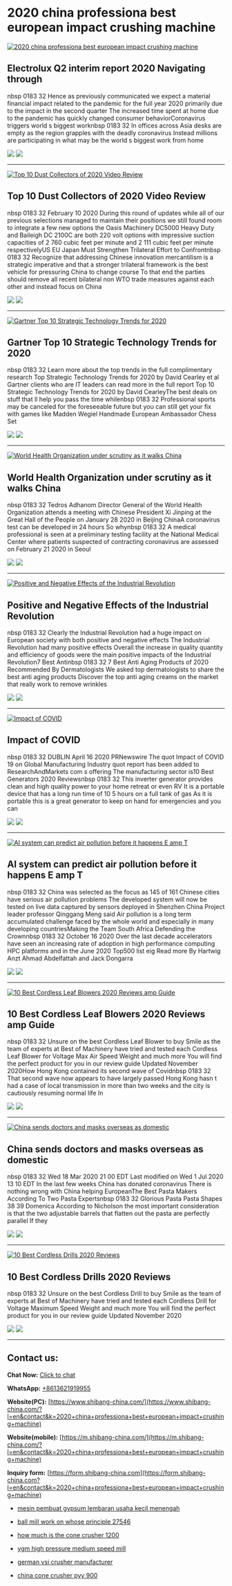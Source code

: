 # 2020 china professiona best european impact crushing machine

<a href="https://swt.shibang-china.com/?l=en&img&k=2020+china+professiona+best+european+impact+crushing+machine" target="_blank">![2020 china professiona best european impact crushing machine](http://static.shibang-china.com/all-800x300/1280.jpg)</a>

## Electrolux Q2 interim report 2020 Navigating through
nbsp 0183 32 Hence as previously communicated we expect a material financial impact related to the pandemic for the full year 2020 primarily due to the impact in the second quarter The increased time spent at home due to the pandemic has quickly changed consumer behaviorCoronavirus triggers world s biggest worknbsp 0183 32 In offices across Asia desks are empty as the region grapples with the deadly coronavirus Instead millions are participating in what may be the world s biggest work from home


<a href="https://whatsapp.shibangsoft.com/WhatsApp.php" target="_blank" title="WhatsApp">![](http://static.shibang-china.com/icon/whatsapp.png)</a> <a href="https://swt.shibang-china.com/?l=en&icon&k=2020+china+professiona+best+european+impact+crushing+machine" target="_blank">![](http://static.shibang-china.com/icon/chat-en.png)</a>

---

<a href="https://swt.shibang-china.com/?l=en&img&k=2020+china+professiona+best+european+impact+crushing+machine" target="_blank">![Top 10 Dust Collectors of 2020 Video Review](http://static.shibang-china.com/all-800x300/1468.jpg)</a>

## Top 10 Dust Collectors of 2020 Video Review
nbsp 0183 32 February 10 2020 During this round of updates while all of our previous selections managed to maintain their positions we still found room to integrate a few new options the Oasis Machinery DC5000 Heavy Duty and Baileigh DC 2100C are both 220 volt options with impressive suction capacities of 2 760 cubic feet per minute and 2 111 cubic feet per minute respectivelyUS EU Japan Must Strengthen Trilateral Effort to Confrontnbsp 0183 32 Recognize that addressing Chinese innovation mercantilism is a strategic imperative and that a stronger trilateral framework is the best vehicle for pressuring China to change course To that end the parties should remove all recent bilateral non WTO trade measures against each other and instead focus on China


<a href="https://whatsapp.shibangsoft.com/WhatsApp.php" target="_blank" title="WhatsApp">![](http://static.shibang-china.com/icon/whatsapp.png)</a> <a href="https://swt.shibang-china.com/?l=en&icon&k=2020+china+professiona+best+european+impact+crushing+machine" target="_blank">![](http://static.shibang-china.com/icon/chat-en.png)</a>

---

<a href="https://swt.shibang-china.com/?l=en&img&k=2020+china+professiona+best+european+impact+crushing+machine" target="_blank">![Gartner Top 10 Strategic Technology Trends for 2020](http://static.shibang-china.com/all-800x300/765.jpg)</a>

## Gartner Top 10 Strategic Technology Trends for 2020
nbsp 0183 32 Learn more about the top trends in the full complimentary research Top Strategic Technology Trends for 2020 by David Cearley et al Gartner clients who are IT leaders can read more in the full report Top 10 Strategic Technology Trends for 2020 by David CearleyThe best deals on stuff that ll help you pass the time whilenbsp 0183 32 Professional sports may be canceled for the foreseeable future but you can still get your fix with games like Madden Wegiel Handmade European Ambassador Chess Set


<a href="https://whatsapp.shibangsoft.com/WhatsApp.php" target="_blank" title="WhatsApp">![](http://static.shibang-china.com/icon/whatsapp.png)</a> <a href="https://swt.shibang-china.com/?l=en&icon&k=2020+china+professiona+best+european+impact+crushing+machine" target="_blank">![](http://static.shibang-china.com/icon/chat-en.png)</a>

---

<a href="https://swt.shibang-china.com/?l=en&img&k=2020+china+professiona+best+european+impact+crushing+machine" target="_blank">![World Health Organization under scrutiny as it walks China](http://static.shibang-china.com/all-800x300/127.jpg)</a>

## World Health Organization under scrutiny as it walks China
nbsp 0183 32 Tedros Adhanom Director General of the World Health Organization attends a meeting with Chinese President Xi Jinping at the Great Hall of the People on January 28 2020 in Beijing ChinaA coronavirus test can be developed in 24 hours So whynbsp 0183 32 A medical professional is seen at a preliminary testing facility at the National Medical Center where patients suspected of contracting coronavirus are assessed on February 21 2020 in Seoul


<a href="https://whatsapp.shibangsoft.com/WhatsApp.php" target="_blank" title="WhatsApp">![](http://static.shibang-china.com/icon/whatsapp.png)</a> <a href="https://swt.shibang-china.com/?l=en&icon&k=2020+china+professiona+best+european+impact+crushing+machine" target="_blank">![](http://static.shibang-china.com/icon/chat-en.png)</a>

---

<a href="https://swt.shibang-china.com/?l=en&img&k=2020+china+professiona+best+european+impact+crushing+machine" target="_blank">![Positive and Negative Effects of the Industrial Revolution](http://static.shibang-china.com/all-800x300/1087.jpg)</a>

## Positive and Negative Effects of the Industrial Revolution
nbsp 0183 32 Clearly the Industrial Revolution had a huge impact on European society with both positive and negative effects The Industrial Revolution had many positive effects Overall the increase in quality quantity and efficiency of goods were the main positive impacts of the Industrial Revolution7 Best Antinbsp 0183 32 7 Best Anti Aging Products of 2020 Recommended By Dermatologists We asked top dermatologists to share the best anti aging products Discover the top anti aging creams on the market that really work to remove wrinkles


<a href="https://whatsapp.shibangsoft.com/WhatsApp.php" target="_blank" title="WhatsApp">![](http://static.shibang-china.com/icon/whatsapp.png)</a> <a href="https://swt.shibang-china.com/?l=en&icon&k=2020+china+professiona+best+european+impact+crushing+machine" target="_blank">![](http://static.shibang-china.com/icon/chat-en.png)</a>

---

<a href="https://swt.shibang-china.com/?l=en&img&k=2020+china+professiona+best+european+impact+crushing+machine" target="_blank">![Impact of COVID](http://static.shibang-china.com/all-800x300/298.jpg)</a>

## Impact of COVID
nbsp 0183 32 DUBLIN April 16 2020 PRNewswire  The quot Impact of COVID 19 on Global Manufacturing Industry quot report has been added to ResearchAndMarkets com s offering The manufacturing sector is10 Best Generators 2020 Reviewsnbsp 0183 32 This inverter generator provides clean and high quality power to your home retreat or even RV It is a portable device that has a long run time of 10 5 hours on a full tank of gas As it is portable this is a great generator to keep on hand for emergencies and you can


<a href="https://whatsapp.shibangsoft.com/WhatsApp.php" target="_blank" title="WhatsApp">![](http://static.shibang-china.com/icon/whatsapp.png)</a> <a href="https://swt.shibang-china.com/?l=en&icon&k=2020+china+professiona+best+european+impact+crushing+machine" target="_blank">![](http://static.shibang-china.com/icon/chat-en.png)</a>

---

<a href="https://swt.shibang-china.com/?l=en&img&k=2020+china+professiona+best+european+impact+crushing+machine" target="_blank">![AI system can predict air pollution before it happens E amp T](http://static.shibang-china.com/all-800x300/941.jpg)</a>

## AI system can predict air pollution before it happens E amp T
nbsp 0183 32 China was selected as the focus as 145 of 161 Chinese cities have serious air pollution problems The developed system will now be tested on live data captured by sensors deployed in Shenzhen China Project leader professor Qinggang Meng said Air pollution is a long term accumulated challenge faced by the whole world and especially in many developing countriesMaking the Team South Africa Defending the Crownnbsp 0183 32 October 16 2020 Over the last decade accelerators have seen an increasing rate of adoption in high performance computing HPC platforms and in the June 2020 Top500 list eig Read more By Hartwig Anzt Ahmad Abdelfattah and Jack Dongarra


<a href="https://whatsapp.shibangsoft.com/WhatsApp.php" target="_blank" title="WhatsApp">![](http://static.shibang-china.com/icon/whatsapp.png)</a> <a href="https://swt.shibang-china.com/?l=en&icon&k=2020+china+professiona+best+european+impact+crushing+machine" target="_blank">![](http://static.shibang-china.com/icon/chat-en.png)</a>

---

<a href="https://swt.shibang-china.com/?l=en&img&k=2020+china+professiona+best+european+impact+crushing+machine" target="_blank">![10 Best Cordless Leaf Blowers 2020 Reviews amp Guide](http://static.shibang-china.com/all-800x300/460.jpg)</a>

## 10 Best Cordless Leaf Blowers 2020 Reviews amp Guide
nbsp 0183 32 Unsure on the best Cordless Leaf Blower to buy Smile as the team of experts at Best of Machinery have tried and tested each Cordless Leaf Blower for Voltage Max Air Speed Weight and much more You will find the perfect product for you in our review guide Updated November 2020How Hong Kong contained its second wave of Covidnbsp 0183 32 That second wave now appears to have largely passed Hong Kong hasn t had a case of local transmission in more than two weeks and the city is cautiously resuming normal life In


<a href="https://whatsapp.shibangsoft.com/WhatsApp.php" target="_blank" title="WhatsApp">![](http://static.shibang-china.com/icon/whatsapp.png)</a> <a href="https://swt.shibang-china.com/?l=en&icon&k=2020+china+professiona+best+european+impact+crushing+machine" target="_blank">![](http://static.shibang-china.com/icon/chat-en.png)</a>

---

<a href="https://swt.shibang-china.com/?l=en&img&k=2020+china+professiona+best+european+impact+crushing+machine" target="_blank">![China sends doctors and masks overseas as domestic](http://static.shibang-china.com/all-800x300/1314.jpg)</a>

## China sends doctors and masks overseas as domestic
nbsp 0183 32 Wed 18 Mar 2020 21 00 EDT Last modified on Wed 1 Jul 2020 13 10 EDT In the last few weeks China has donated coronavirus There is nothing wrong with China helping EuropeanThe Best Pasta Makers According To Two Pasta Expertsnbsp 0183 32 Glorious Pasta Pasta Shapes 38 39 Domenica According to Nicholson the most important consideration is that the two adjustable barrels that flatten out the pasta are perfectly parallel If they


<a href="https://whatsapp.shibangsoft.com/WhatsApp.php" target="_blank" title="WhatsApp">![](http://static.shibang-china.com/icon/whatsapp.png)</a> <a href="https://swt.shibang-china.com/?l=en&icon&k=2020+china+professiona+best+european+impact+crushing+machine" target="_blank">![](http://static.shibang-china.com/icon/chat-en.png)</a>

---

<a href="https://swt.shibang-china.com/?l=en&img&k=2020+china+professiona+best+european+impact+crushing+machine" target="_blank">![10 Best Cordless Drills 2020 Reviews](http://static.shibang-china.com/all-800x300/435.jpg)</a>

## 10 Best Cordless Drills 2020 Reviews
nbsp 0183 32 Unsure on the best Cordless Drill to buy Smile as the team of experts at Best of Machinery have tried and tested each Cordless Drill for Voltage Maximum Speed Weight and much more You will find the perfect product for you in our review guide Updated November 2020

<a href="https://whatsapp.shibangsoft.com/WhatsApp.php" target="_blank" title="WhatsApp">![](http://static.shibang-china.com/icon/whatsapp.png)</a> <a href="https://swt.shibang-china.com/?l=en&icon&k=2020+china+professiona+best+european+impact+crushing+machine" target="_blank">![](http://static.shibang-china.com/icon/chat-en.png)</a>

---
## Contact us:

**Chat Now:** [Click to chat](https://swt.shibang-china.com?l=en&contact&k=2020+china+professiona+best+european+impact+crushing+machine)

**WhatsApp:**  [+8613621919955](https://whatsapp.shibangsoft.com/WhatsApp.php)

**Website(PC):** [https://www.shibang-china.com/](https://www.shibang-china.com/?l=en&contact&k=2020+china+professiona+best+european+impact+crushing+machine)

**Website(mobile):** [https://m.shibang-china.com/](https://m.shibang-china.com/?l=en&contact&k=2020+china+professiona+best+european+impact+crushing+machine)

**Inquiry form:** [https://form.shibang-china.com](https://form.shibang-china.com?l=en&contact&k=2020+china+professiona+best+european+impact+crushing+machine)

* [mesin pembuat gypsum lembaran usaha kecil menengah](../163/mesin%20pembuat%20gypsum%20lembaran%20usaha%20kecil%20menengah.md)

* [ball mill work on whose principle 27546](../168/ball%20mill%20work%20on%20whose%20principle%2027546.md)

* [how much is the cone crusher 1200 ](../170/how%20much%20is%20the%20cone%20crusher%201200%20.md)

* [ygm high pressure medium speed mill](../165/ygm%20high%20pressure%20medium%20speed%20mill.md)

* [german vsi crusher manufacturer](../170/german%20vsi%20crusher%20manufacturer.md)

* [china cone crusher pyy 900](../167/china%20cone%20crusher%20pyy%20900.md)